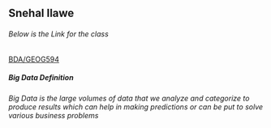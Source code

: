 
## Snehal Ilawe

###### Below is the Link for the class
[BDA/GEOG594](https://blackboard.sdsu.edu/webapps/blackboard/execute/announcement?method=search&context=course_entry&course_id=_348617_1&handle=announcements_entry&mode=view)

##### Big Data Definition
  *Big Data is the large volumes of data that we analyze and categorize to produce results which can help in making predictions or can be put to solve various business problems*
